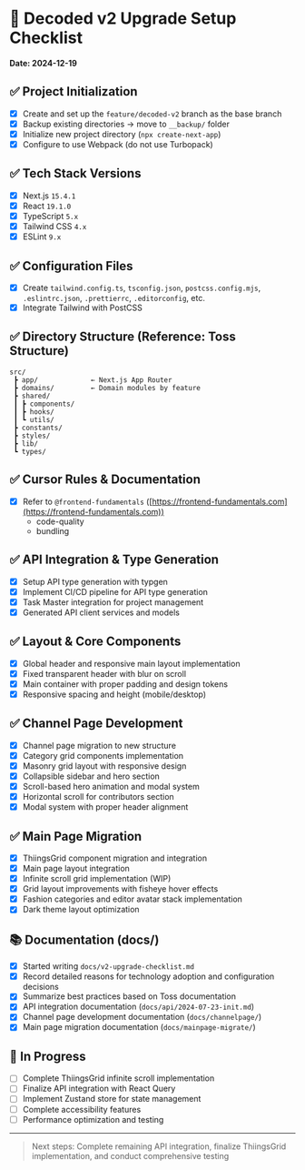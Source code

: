 # 🔧 Decoded v2 Upgrade Setup Checklist

**Date: 2024-12-19**

## ✅ Project Initialization

- [x] Create and set up the `feature/decoded-v2` branch as the base branch
- [x] Backup existing directories → move to `__backup/` folder
- [x] Initialize new project directory (`npx create-next-app`)
- [x] Configure to use Webpack (do not use Turbopack)

## ✅ Tech Stack Versions

- [x] Next.js `15.4.1`
- [x] React `19.1.0`
- [x] TypeScript `5.x`
- [x] Tailwind CSS `4.x`
- [x] ESLint `9.x`

## ✅ Configuration Files

- [x] Create `tailwind.config.ts`, `tsconfig.json`, `postcss.config.mjs`, `.eslintrc.json`, `.prettierrc`, `.editorconfig`, etc.
- [x] Integrate Tailwind with PostCSS

## ✅ Directory Structure (Reference: Toss Structure)

```
src/
 ┣ app/             ← Next.js App Router
 ┣ domains/         ← Domain modules by feature
 ┣ shared/
 ┃ ┣ components/
 ┃ ┣ hooks/
 ┃ ┗ utils/
 ┣ constants/
 ┣ styles/
 ┣ lib/
 ┗ types/
```

## ✅ Cursor Rules & Documentation

- [x] Refer to `@frontend-fundamentals` ([https://frontend-fundamentals.com](https://frontend-fundamentals.com))
  - code-quality
  - bundling

## ✅ API Integration & Type Generation

- [x] Setup API type generation with typgen
- [x] Implement CI/CD pipeline for API type generation
- [x] Task Master integration for project management
- [x] Generated API client services and models

## ✅ Layout & Core Components

- [x] Global header and responsive main layout implementation
- [x] Fixed transparent header with blur on scroll
- [x] Main container with proper padding and design tokens
- [x] Responsive spacing and height (mobile/desktop)

## ✅ Channel Page Development

- [x] Channel page migration to new structure
- [x] Category grid components implementation
- [x] Masonry grid layout with responsive design
- [x] Collapsible sidebar and hero section
- [x] Scroll-based hero animation and modal system
- [x] Horizontal scroll for contributors section
- [x] Modal system with proper header alignment

## ✅ Main Page Migration

- [x] ThiingsGrid component migration and integration
- [x] Main page layout integration
- [x] Infinite scroll grid implementation (WIP)
- [x] Grid layout improvements with fisheye hover effects
- [x] Fashion categories and editor avatar stack implementation
- [x] Dark theme layout optimization

## 📚 Documentation (docs/)

- [x] Started writing `docs/v2-upgrade-checklist.md`
- [x] Record detailed reasons for technology adoption and configuration decisions
- [x] Summarize best practices based on Toss documentation
- [x] API integration documentation (`docs/api/2024-07-23-init.md`)
- [x] Channel page development documentation (`docs/channelpage/`)
- [x] Main page migration documentation (`docs/mainpage-migrate/`)

## 🔄 In Progress

- [ ] Complete ThiingsGrid infinite scroll implementation
- [ ] Finalize API integration with React Query
- [ ] Implement Zustand store for state management
- [ ] Complete accessibility features
- [ ] Performance optimization and testing

---

> Next steps: Complete remaining API integration, finalize ThiingsGrid implementation, and conduct comprehensive testing

